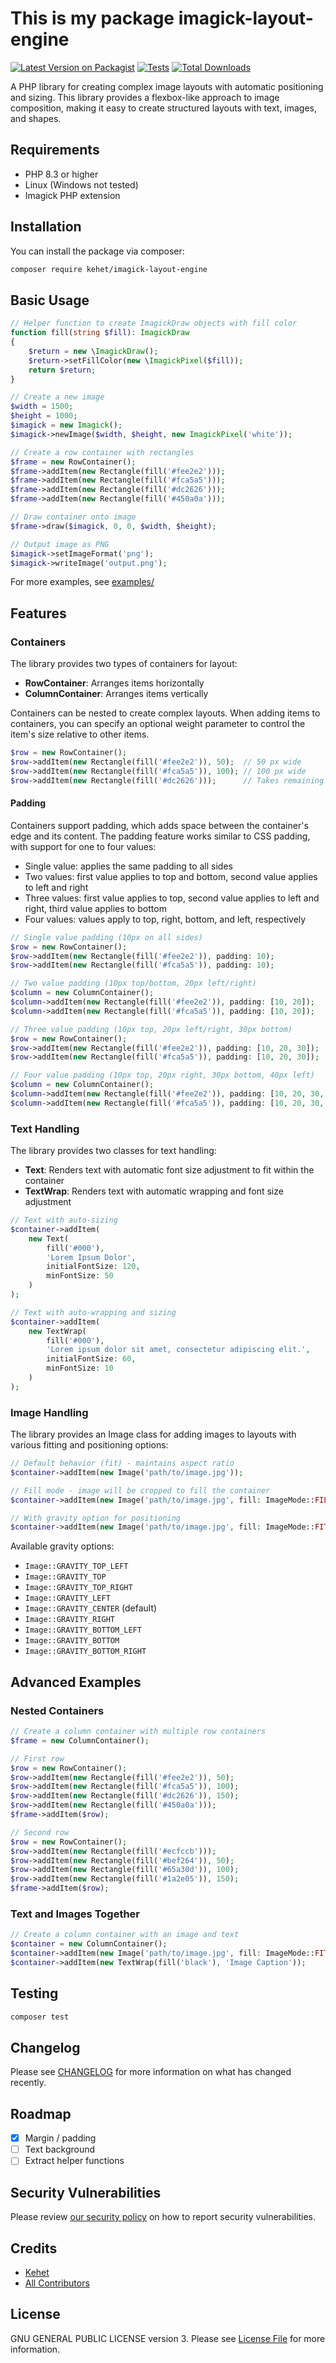 # This is my package imagick-layout-engine

[![Latest Version on Packagist](https://img.shields.io/packagist/v/kehet/imagick-layout-engine.svg?style=flat-square)](https://packagist.org/packages/kehet/imagick-layout-engine)
[![Tests](https://img.shields.io/github/actions/workflow/status/kehet/imagick-layout-engine/run-tests.yml?branch=master&label=tests&style=flat-square)](https://github.com/kehet/imagick-layout-engine/actions/workflows/run-tests.yml)
[![Total Downloads](https://img.shields.io/packagist/dt/kehet/imagick-layout-engine.svg?style=flat-square)](https://packagist.org/packages/kehet/imagick-layout-engine)

A PHP library for creating complex image layouts with automatic positioning and sizing. This library provides a flexbox-like approach to image composition, making it easy to create structured layouts with text, images, and shapes.

## Requirements

- PHP 8.3 or higher
- Linux (Windows not tested)
- Imagick PHP extension

## Installation

You can install the package via composer:

```bash
composer require kehet/imagick-layout-engine
```

## Basic Usage

```php
// Helper function to create ImagickDraw objects with fill color
function fill(string $fill): ImagickDraw
{
    $return = new \ImagickDraw();
    $return->setFillColor(new \ImagickPixel($fill));
    return $return;
}

// Create a new image
$width = 1500;
$height = 1000;
$imagick = new Imagick();
$imagick->newImage($width, $height, new ImagickPixel('white'));

// Create a row container with rectangles
$frame = new RowContainer();
$frame->addItem(new Rectangle(fill('#fee2e2')));
$frame->addItem(new Rectangle(fill('#fca5a5')));
$frame->addItem(new Rectangle(fill('#dc2626')));
$frame->addItem(new Rectangle(fill('#450a0a')));

// Draw container onto image
$frame->draw($imagick, 0, 0, $width, $height);

// Output image as PNG
$imagick->setImageFormat('png');
$imagick->writeImage('output.png');
```

For more examples, see [examples/](examples/)

## Features

### Containers

The library provides two types of containers for layout:

- **RowContainer**: Arranges items horizontally
- **ColumnContainer**: Arranges items vertically

Containers can be nested to create complex layouts. When adding items to containers, you can specify an optional weight parameter to control the item's size relative to other items.

```php
$row = new RowContainer();
$row->addItem(new Rectangle(fill('#fee2e2')), 50);  // 50 px wide
$row->addItem(new Rectangle(fill('#fca5a5')), 100); // 100 px wide
$row->addItem(new Rectangle(fill('#dc2626')));      // Takes remaining space
```

#### Padding

Containers support padding, which adds space between the container's edge and its content. The padding feature works similar to CSS padding, with support for one to four values:

- Single value: applies the same padding to all sides
- Two values: first value applies to top and bottom, second value applies to left and right
- Three values: first value applies to top, second value applies to left and right, third value applies to bottom
- Four values: values apply to top, right, bottom, and left, respectively

```php
// Single value padding (10px on all sides)
$row = new RowContainer();
$row->addItem(new Rectangle(fill('#fee2e2')), padding: 10);
$row->addItem(new Rectangle(fill('#fca5a5')), padding: 10);

// Two value padding (10px top/bottom, 20px left/right)
$column = new ColumnContainer();
$column->addItem(new Rectangle(fill('#fee2e2')), padding: [10, 20]);
$column->addItem(new Rectangle(fill('#fca5a5')), padding: [10, 20]);

// Three value padding (10px top, 20px left/right, 30px bottom)
$row = new RowContainer();
$row->addItem(new Rectangle(fill('#fee2e2')), padding: [10, 20, 30]);
$row->addItem(new Rectangle(fill('#fca5a5')), padding: [10, 20, 30]);

// Four value padding (10px top, 20px right, 30px bottom, 40px left)
$column = new ColumnContainer();
$column->addItem(new Rectangle(fill('#fee2e2')), padding: [10, 20, 30, 40]);
$column->addItem(new Rectangle(fill('#fca5a5')), padding: [10, 20, 30, 40]);
```

### Text Handling

The library provides two classes for text handling:

- **Text**: Renders text with automatic font size adjustment to fit within the container
- **TextWrap**: Renders text with automatic wrapping and font size adjustment

```php
// Text with auto-sizing
$container->addItem(
    new Text(
        fill('#000'),
        'Lorem Ipsum Dolor',
        initialFontSize: 120,
        minFontSize: 50
    )
);

// Text with auto-wrapping and sizing
$container->addItem(
    new TextWrap(
        fill('#000'),
        'Lorem ipsum dolor sit amet, consectetur adipiscing elit.',
        initialFontSize: 60,
        minFontSize: 10
    )
);
```

### Image Handling

The library provides an Image class for adding images to layouts with various fitting and positioning options:

```php
// Default behavior (fit) - maintains aspect ratio
$container->addItem(new Image('path/to/image.jpg'));

// Fill mode - image will be cropped to fill the container
$container->addItem(new Image('path/to/image.jpg', fill: ImageMode::FILL));

// With gravity option for positioning
$container->addItem(new Image('path/to/image.jpg', fill: ImageMode::FIT, gravity: Image::GRAVITY_TOP));
```

Available gravity options:
- `Image::GRAVITY_TOP_LEFT`
- `Image::GRAVITY_TOP`
- `Image::GRAVITY_TOP_RIGHT`
- `Image::GRAVITY_LEFT`
- `Image::GRAVITY_CENTER` (default)
- `Image::GRAVITY_RIGHT`
- `Image::GRAVITY_BOTTOM_LEFT`
- `Image::GRAVITY_BOTTOM`
- `Image::GRAVITY_BOTTOM_RIGHT`

## Advanced Examples

### Nested Containers

```php
// Create a column container with multiple row containers
$frame = new ColumnContainer();

// First row
$row = new RowContainer();
$row->addItem(new Rectangle(fill('#fee2e2')), 50);
$row->addItem(new Rectangle(fill('#fca5a5')), 100);
$row->addItem(new Rectangle(fill('#dc2626')), 150);
$row->addItem(new Rectangle(fill('#450a0a')));
$frame->addItem($row);

// Second row
$row = new RowContainer();
$row->addItem(new Rectangle(fill('#ecfccb')));
$row->addItem(new Rectangle(fill('#bef264')), 50);
$row->addItem(new Rectangle(fill('#65a30d')), 100);
$row->addItem(new Rectangle(fill('#1a2e05')), 150);
$frame->addItem($row);
```

### Text and Images Together

```php
// Create a column container with an image and text
$container = new ColumnContainer();
$container->addItem(new Image('path/to/image.jpg', fill: ImageMode::FIT, gravity: Image::GRAVITY_CENTER));
$container->addItem(new TextWrap(fill('black'), 'Image Caption'));
```

## Testing

```bash
composer test
```

## Changelog

Please see [CHANGELOG](CHANGELOG.md) for more information on what has changed recently.

## Roadmap

- [x] Margin / padding
- [ ] Text background
- [ ] Extract helper functions

## Security Vulnerabilities

Please review [our security policy](../../security/policy) on how to report security vulnerabilities.

## Credits

- [Kehet](https://github.com/Kehet)
- [All Contributors](../../contributors)

## License

GNU GENERAL PUBLIC LICENSE version 3. Please see [License File](LICENSE.md) for more information.
